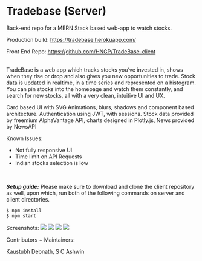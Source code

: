 # Tradebase (Server)
Back-end repo for a MERN Stack based web-app to watch stocks.

Production build: https://tradebase.herokuapp.com/

Front End Repo: https://github.com/HNGP/TradeBase-client

<br>
TradeBase is a web app which tracks stocks you’ve invested in, shows when they rise or drop and also gives you new opportunities to trade. Stock data is updated in realtime, in a time series and represented on a histogram. You can pin stocks into the homepage and watch them constantly, and search for new stocks, all with a very clean, intuitive UI and UX.

Card based UI with SVG Animations, blurs, shadows and component based architecture.
Authentication using JWT, with sessions. 
Stock data provided by freemium AlphaVantage API, charts designed in Plotly.js, News provided by NewsAPI

Known Issues:
- Not fully responsive UI
- Time limit on API Requests
- Indian stocks selection is low
<br>


***Setup guide:***
Please make sure to download and clone the client repository as well, upon which, run both of the following commands on server and client directories.
```
$ npm install
$ npm start
```

Screenshots:
<img src="./readmeimg/img1.png">
<img src="./readmeimg/img2.png">
<img src="./readmeimg/img3.png">
<img src="./readmeimg/img4.png">

Contributors + Maintainers:

Kaustubh Debnath,
S C Ashwin
